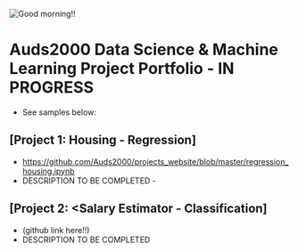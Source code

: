 ![Good morning!!](/projects_website/github_site_gm1.png)
# Auds2000 Data Science & Machine Learning Project Portfolio - IN PROGRESS
* See samples below:

## [Project 1: Housing - Regression] 
* https://github.com/Auds2000/projects_website/blob/master/regression_housing.ipynb
* DESCRIPTION TO BE COMPLETED - 
    
## [Project 2: <Salary Estimator - Classification] 
* (github link here!!)
* DESCRIPTION TO BE COMPLETED
